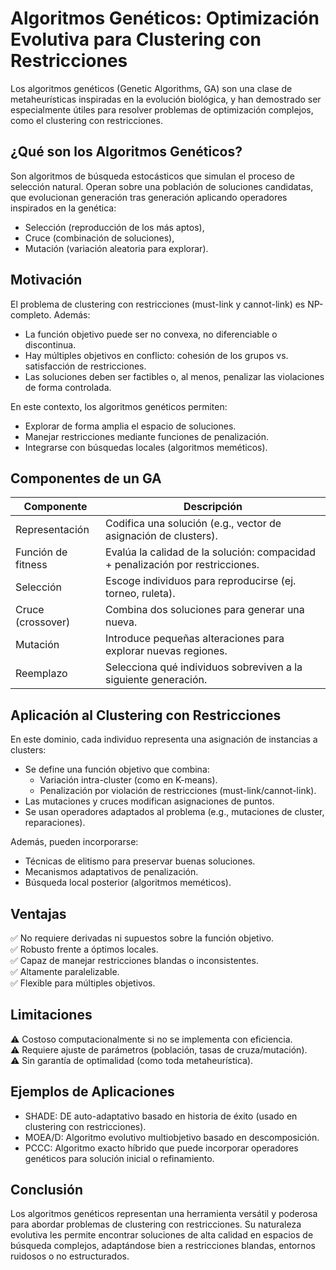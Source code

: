 # Algoritmos Genéticos: Optimización Evolutiva para Clustering con Restricciones

Los algoritmos genéticos (Genetic Algorithms, GA) son una clase de metaheurísticas inspiradas en la evolución biológica, y han demostrado ser especialmente útiles para resolver problemas de optimización complejos, como el clustering con restricciones.

## ¿Qué son los Algoritmos Genéticos?

Son algoritmos de búsqueda estocásticos que simulan el proceso de selección natural. Operan sobre una población de soluciones candidatas, que evolucionan generación tras generación aplicando operadores inspirados en la genética:

- Selección (reproducción de los más aptos),
- Cruce (combinación de soluciones),
- Mutación (variación aleatoria para explorar).

## Motivación

El problema de clustering con restricciones (must-link y cannot-link) es NP-completo. Además:

- La función objetivo puede ser no convexa, no diferenciable o discontinua.
- Hay múltiples objetivos en conflicto: cohesión de los grupos vs. satisfacción de restricciones.
- Las soluciones deben ser factibles o, al menos, penalizar las violaciones de forma controlada.

En este contexto, los algoritmos genéticos permiten:

- Explorar de forma amplia el espacio de soluciones.
- Manejar restricciones mediante funciones de penalización.
- Integrarse con búsquedas locales (algoritmos meméticos).

## Componentes de un GA

| Componente       | Descripción |
|------------------|-------------|
| Representación   | Codifica una solución (e.g., vector de asignación de clusters). |
| Función de fitness | Evalúa la calidad de la solución: compacidad + penalización por restricciones. |
| Selección        | Escoge individuos para reproducirse (ej. torneo, ruleta). |
| Cruce (crossover)| Combina dos soluciones para generar una nueva. |
| Mutación         | Introduce pequeñas alteraciones para explorar nuevas regiones. |
| Reemplazo        | Selecciona qué individuos sobreviven a la siguiente generación. |

## Aplicación al Clustering con Restricciones

En este dominio, cada individuo representa una asignación de instancias a clusters:

- Se define una función objetivo que combina:
  - Variación intra-cluster (como en K-means).
  - Penalización por violación de restricciones (must-link/cannot-link).
- Las mutaciones y cruces modifican asignaciones de puntos.
- Se usan operadores adaptados al problema (e.g., mutaciones de cluster, reparaciones).

Además, pueden incorporarse:

- Técnicas de elitismo para preservar buenas soluciones.
- Mecanismos adaptativos de penalización.
- Búsqueda local posterior (algoritmos meméticos).

## Ventajas

✅ No requiere derivadas ni supuestos sobre la función objetivo.  
✅ Robusto frente a óptimos locales.  
✅ Capaz de manejar restricciones blandas o inconsistentes.  
✅ Altamente paralelizable.  
✅ Flexible para múltiples objetivos.

## Limitaciones

⚠️ Costoso computacionalmente si no se implementa con eficiencia.  
⚠️ Requiere ajuste de parámetros (población, tasas de cruza/mutación).  
⚠️ Sin garantía de optimalidad (como toda metaheurística).

## Ejemplos de Aplicaciones

- SHADE: DE auto-adaptativo basado en historia de éxito (usado en clustering con restricciones).
- MOEA/D: Algoritmo evolutivo multiobjetivo basado en descomposición.
- PCCC: Algoritmo exacto híbrido que puede incorporar operadores genéticos para solución inicial o refinamiento.

## Conclusión

Los algoritmos genéticos representan una herramienta versátil y poderosa para abordar problemas de clustering con restricciones. Su naturaleza evolutiva les permite encontrar soluciones de alta calidad en espacios de búsqueda complejos, adaptándose bien a restricciones blandas, entornos ruidosos o no estructurados.


